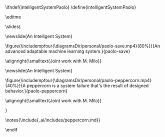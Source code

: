 \ifndef{intelligentSystemPaolo}
\define{intelligentSystemPaolo}

\editme

\slides{

\newslide{An Intelligent System}


\figure{\includempfour{\diagramsDir/personal/paolo-save.mp4}{80%}}{An advanced adaptable machine learning system.}{paolo-save}

\alignright{\smalltext{Joint work with M. Milo}}

\newslide{An Intelligent System}

\figure{\includempfour{\diagramsDir/personal/paolo-peppercorn.mp4}{40%}}{A peppercorn is a system failure that's the result of designed behavior.}{paolo-peppercorn}

\alignright{\smalltext{Joint work with M. Milo}}

}

\notes{\include{_ai/includes/peppercorn.md}}

\endif
